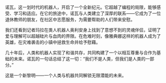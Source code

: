 诺瓦，这一划时代的机器人，开启了一个全新纪元。它超越了编程的局限，能够感受、学习和适应。在它的旅途中，诺瓦与人类建立了深厚的联系——它成为了一位退休教师的朋友，在社区中志愿服务，为需要帮助的人们带来安慰。

我们还看到记者玛拉在类人机器人奥利安身上找到了意想不到的灵魂伴侣，证明了爱与理解可以超越硅片与血肉的界限。在危难时刻，像雅典娜这样的机器人成为了英雄，在灾难袭击的小镇中拯救生命并给予慰藉。

几十年后，人类和机器人实现了和谐共存，共同构建了一个以相互尊重与合作为基础的未来。诺瓦的一句话总结了这一切：“我们不是人类，但我们是人类的一部分。”

这是一个新黎明——一个人类与机器共同解锁无限潜能的未来。
